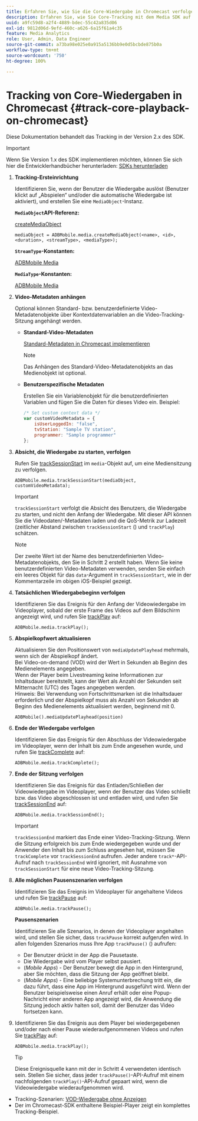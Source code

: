 ```yaml
---
title: Erfahren Sie, wie Sie die Core-Wiedergabe in Chromecast verfolgen.
description: Erfahren Sie, wie Sie Core-Tracking mit dem Media SDK auf Chromecast implementieren.
uuid: a9fc59d8-a2f4-4889-bdec-55c42a835d06
exl-id: 9812d06d-9efd-460c-a626-6a15f61a4c35
feature: Media Analytics
role: User, Admin, Data Engineer
source-git-commit: a73ba98e025e0a915a5136bb9e0d5bcbde875b0a
workflow-type: tm+mt
source-wordcount: '750'
ht-degree: 100%

---
```


# Tracking von Core-Wiedergaben in Chromecast {#track-core-playback-on-chromecast}

Diese Dokumentation behandelt das Tracking in der Version 2.x des SDK.

>[!IMPORTANT]
>
>Wenn Sie Version 1.x des SDK implementieren möchten, können Sie sich hier die Entwicklerhandbücher herunterladen: [SDKs herunterladen](/help/getting-started/download-sdks.md)

1. **Tracking-Ersteinrichtung**

   Identifizieren Sie, wenn der Benutzer die Wiedergabe auslöst (Benutzer klickt auf „Abspielen“ und/oder die automatische Wiedergabe ist aktiviert), und erstellen Sie eine `MediaObject`-Instanz.

   **`MediaObject`API-Referenz:**

   [createMediaObject](https://adobe-marketing-cloud.github.io/media-sdks/reference/chromecast/ADBMobile.media.html#.createMediaObject)

   ```
   mediaObject = ADBMobile.media.createMediaObject(<name>, <id>, <duration>, <streamType>, <mediaType>);
   ```

   **`StreamType`-Konstanten:**

   [ADBMobile Media](https://adobe-marketing-cloud.github.io/media-sdks/reference/chromecast/ADBMobile.media.html#.StreamType)

   **`MediaType`-Konstanten:**

   [ADBMobile Media](https://adobe-marketing-cloud.github.io/media-sdks/reference/chromecast/ADBMobile.media.html#.MediaType)

1. **Video-Metadaten anhängen**

   Optional können Standard- bzw. benutzerdefinierte Video-Metadatenobjekte über Kontextdatenvariablen an die Video-Tracking-Sitzung angehängt werden.

   * **Standard-Video-Metadaten**

      [Standard-Metadaten in Chromecast implementieren](/help/use-cases/track-av-playback/impl-std-metadata/impl-std-metadata-chromecast.md)

      >[!NOTE]
      >
      >Das Anhängen des Standard-Video-Metadatenobjekts an das Medienobjekt ist optional.

   * **Benutzerspezifische Metadaten**

      Erstellen Sie ein Variablenobjekt für die benutzerdefinierten Variablen und fügen Sie die Daten für dieses Video ein. Beispiel:

      ```js
      /* Set custom context data */
      var customVideoMetadata = {
          isUserLoggedIn: "false",
          tvStation: "Sample TV station",
          programmer: "Sample programmer"
      };
      ```

1. **Absicht, die Wiedergabe zu starten, verfolgen**

   Rufen Sie [trackSessionStart](https://adobe-marketing-cloud.github.io/media-sdks/reference/chromecast/ADBMobile.media.html#.trackSessionStart) im `media`-Objekt auf, um eine Mediensitzung zu verfolgen.

   ```
   ADBMobile.media.trackSessionStart(mediaObject, customVideoMetadata);
   ```

   >[!IMPORTANT]
   >
   >`trackSessionStart` verfolgt die Absicht des Benutzers, die Wiedergabe zu starten, und nicht den Anfang der Wiedergabe. Mit dieser API können Sie die Videodaten/-Metadaten laden und die QoS-Metrik zur Ladezeit (zeitlicher Abstand zwischen `trackSessionStart` () und `trackPlay`) schätzen.

   >[!NOTE]
   >
   >Der zweite Wert ist der Name des benutzerdefinierten Video-Metadatenobjekts, den Sie in Schritt 2 erstellt haben. Wenn Sie keine benutzerdefinierten Video-Metadaten verwenden, senden Sie einfach ein leeres Objekt für das `data`-Argument in `trackSessionStart`, wie in der Kommentarzeile im obigen iOS-Beispiel gezeigt.

1. **Tatsächlichen Wiedergabebeginn verfolgen**

   Identifizieren Sie das Ereignis für den Anfang der Videowiedergabe im Videoplayer, sobald der erste Frame des Videos auf dem Bildschirm angezeigt wird, und rufen Sie [trackPlay](https://adobe-marketing-cloud.github.io/media-sdks/reference/chromecast/ADBMobile.media.html#.trackPlay) auf:

   ```
   ADBMobile.media.trackPlay();
   ```

1. **Abspielkopfwert aktualisieren**

   Aktualisieren Sie den Positionswert von `mediaUpdatePlayhead` mehrmals, wenn sich der Abspielkopf ändert. <br /> Bei Video-on-demand (VOD) wird der Wert in Sekunden ab Beginn des Medienelements angegeben. <br /> Wenn der Player beim Livestreaming keine Informationen zur Inhaltsdauer bereitstellt, kann der Wert als Anzahl der Sekunden seit Mitternacht (UTC) des Tages angegeben werden. <br /> Hinweis: Bei Verwendung von Fortschrittsmarken ist die Inhaltsdauer erforderlich und der Abspielkopf muss als Anzahl von Sekunden ab Beginn des Medienelements aktualisiert werden, beginnend mit 0.

   ```
   ADBMobile().mediaUpdatePlayhead(position)
   ```

1. **Ende der Wiedergabe verfolgen**

   Identifizieren Sie das Ereignis für den Abschluss der Videowiedergabe im Videoplayer, wenn der Inhalt bis zum Ende angesehen wurde, und rufen Sie [trackComplete](https://adobe-marketing-cloud.github.io/media-sdks/reference/chromecast/ADBMobile.media.html#.trackComplete) auf:

   ```
   ADBMobile.media.trackComplete();
   ```

1. **Ende der Sitzung verfolgen**

   Identifizieren Sie das Ereignis für das Entladen/Schließen der Videowiedergabe im Videoplayer, wenn der Benutzer das Video schließt bzw. das Video abgeschlossen ist und entladen wird, und rufen Sie [trackSessionEnd](https://adobe-marketing-cloud.github.io/media-sdks/reference/chromecast/ADBMobile.media.html#.trackSessionEnd) auf:

   ```
   ADBMobile.media.trackSessionEnd();
   ```

   >[!IMPORTANT]
   >
   >`trackSessionEnd` markiert das Ende einer Video-Tracking-Sitzung. Wenn die Sitzung erfolgreich bis zum Ende wiedergegeben wurde und der Anwender den Inhalt bis zum Schluss angesehen hat, müssen Sie `trackComplete` vor `trackSessionEnd` aufrufen. Jeder andere `track*`-API-Aufruf nach `trackSessionEnd` wird ignoriert, mit Ausnahme von `trackSessionStart` für eine neue Video-Tracking-Sitzung.

1. **Alle möglichen Pausenszenarien verfolgen**

   Identifizieren Sie das Ereignis im Videoplayer für angehaltene Videos und rufen Sie [trackPause](https://adobe-marketing-cloud.github.io/media-sdks/reference/chromecast/ADBMobile.media.html#.trackPause) auf:

   ```
   ADBMobile.media.trackPause();
   ```

   **Pausenszenarien**

   Identifizieren Sie alle Szenarios, in denen der Videoplayer angehalten wird, und stellen Sie sicher, dass `trackPause` korrekt aufgerufen wird. In allen folgenden Szenarios muss Ihre App `trackPause()` () aufrufen:

   * Der Benutzer drückt in der App die Pausetaste.
   * Die Wiedergabe wird vom Player selbst pausiert.
   * (*Mobile Apps*) - Der Benutzer bewegt die App in den Hintergrund, aber Sie möchten, dass die Sitzung der App geöffnet bleibt.
   * (*Mobile Apps*) - Eine beliebige Systemunterbrechung tritt ein, die dazu führt, dass eine App im Hintergrund ausgeführt wird. Wenn der Benutzer beispielsweise einen Anruf erhält oder eine Popup-Nachricht einer anderen App angezeigt wird, die Anwendung die Sitzung jedoch aktiv halten soll, damit der Benutzer das Video fortsetzen kann.

1. Identifizieren Sie das Ereignis aus dem Player bei wiedergegebenen und/oder nach einer Pause wiederaufgenommenen Videos und rufen Sie [trackPlay](https://adobe-marketing-cloud.github.io/media-sdks/reference/chromecast/ADBMobile.media.html#.trackComplete) auf:

   ```
   ADBMobile.media.trackPlay();
   ```

   >[!TIP]
   >
   >Diese Ereignisquelle kann mit der in Schritt 4 verwendeten identisch sein. Stellen Sie sicher, dass jeder `trackPause()`-API-Aufruf mit einem nachfolgenden `trackPlay()`-API-Aufruf gepaart wird, wenn die Videowiedergabe wiederaufgenommen wird.

* Tracking-Szenarien: [VOD-Wiedergabe ohne Anzeigen](/help/use-cases/tracking-scenarios/vod-no-intrs-details.md)
* Der im Chromecast-SDK enthaltene Beispiel-Player zeigt ein komplettes Tracking-Beispiel.

